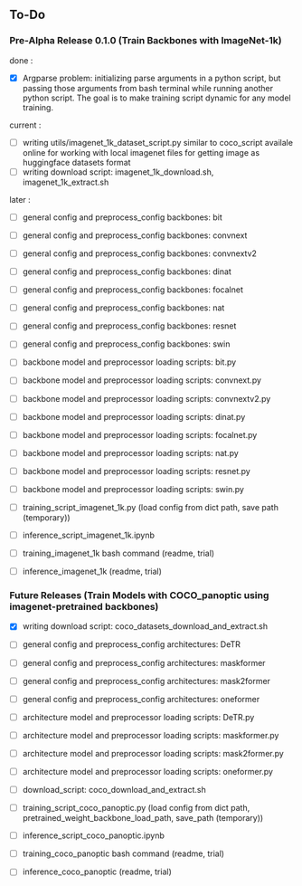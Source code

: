 ## To-Do

### Pre-Alpha Release 0.1.0 (Train Backbones with ImageNet-1k)

done :

- [x] Argparse problem: initializing parse arguments in a python script, but passing those arguments from bash terminal while running another python script. The goal is to make training script dynamic for any model training.

current :

- [ ] writing utils/imagenet_1k_dataset_script.py similar to coco_script availale online for working with local imagenet files for getting image as huggingface datasets format
- [ ] writing download script: imagenet_1k_download.sh, imagenet_1k_extract.sh

later :

- [ ] general config and preprocess_config backbones: bit
- [ ] general config and preprocess_config backbones: convnext
- [ ] general config and preprocess_config backbones: convnextv2
- [ ] general config and preprocess_config backbones: dinat
- [ ] general config and preprocess_config backbones: focalnet
- [ ] general config and preprocess_config backbones: nat
- [ ] general config and preprocess_config backbones: resnet
- [ ] general config and preprocess_config backbones: swin
- [ ] backbone model and preprocessor loading scripts: bit.py 
- [ ] backbone model and preprocessor loading scripts: convnext.py
- [ ] backbone model and preprocessor loading scripts: convnextv2.py
- [ ] backbone model and preprocessor loading scripts: dinat.py
- [ ] backbone model and preprocessor loading scripts: focalnet.py
- [ ] backbone model and preprocessor loading scripts: nat.py 
- [ ] backbone model and preprocessor loading scripts: resnet.py 
- [ ] backbone model and preprocessor loading scripts: swin.py
- [ ] training_script_imagenet_1k.py (load config from dict path, save path (temporary))
- [ ] inference_script_imagenet_1k.ipynb
- [ ] training_imagenet_1k bash command (readme, trial)
- [ ] inference_imagenet_1k (readme, trial)


### Future Releases (Train Models with COCO_panoptic using imagenet-pretrained backbones)

- [x] writing download script: coco_datasets_download_and_extract.sh
- [ ] general config and preprocess_config architectures: DeTR
- [ ] general config and preprocess_config architectures: maskformer
- [ ] general config and preprocess_config architectures: mask2former
- [ ] general config and preprocess_config architectures: oneformer
- [ ] architecture model and preprocessor loading scripts: DeTR.py
- [ ] architecture model and preprocessor loading scripts: maskformer.py
- [ ] architecture model and preprocessor loading scripts: mask2former.py
- [ ] architecture model and preprocessor loading scripts: oneformer.py
- [ ] download_script: coco_download_and_extract.sh
- [ ] training_script_coco_panoptic.py (load config from dict path, pretrained_weight_backbone_load_path, save_path (temporary))
- [ ] inference_script_coco_panoptic.ipynb
- [ ] training_coco_panoptic bash command (readme, trial)
- [ ] inference_coco_panoptic (readme, trial)

